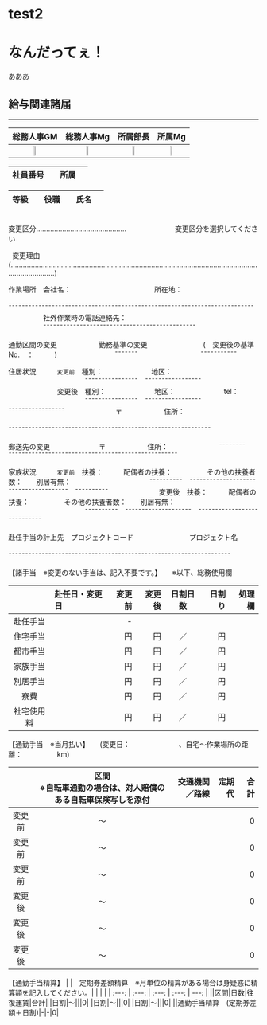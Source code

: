 # test2

# なんだってぇ！
あああ


## 給与関連諸届
***

| 総務人事GM | 総務人事Mg | 所属部長 | 所属Mg |
| :---: | :---: | :---: | :---: |
|<img src = "楽楽申請.png" width = "20%">|<img src = "楽楽申請.png" width = "20%">|<img src = "楽楽申請.png" width = "20%">|<img src = "楽楽申請.png" width = "20%">|

| 社員番号 | | 所属 |  |
| :---: | :--- | :---: | :--- |

| 等級 |  | 役職 |  | 氏名 |  |
| :---: | :--- | :---: | :--- | :---: | :--- |

<br>
変更区分.............................................　　　　　　　変更区分を選択してください

&nbsp;
変更理由  (..................................................................................................................................................)

作業場所　会社名：　　　　　　　　　　　　所在地：
　　　　　¯¯¯¯¯¯¯¯¯¯¯¯¯¯¯¯¯¯¯¯¯¯¯¯¯¯¯¯¯¯¯¯¯¯¯¯¯¯¯¯¯¯¯¯¯¯¯¯¯¯¯¯¯¯¯¯¯¯¯¯¯¯¯¯¯¯¯¯¯¯¯¯¯¯
　　　　　社外作業時の電話連絡先：
　　　　　¯¯¯¯¯¯¯¯¯¯¯¯¯¯¯¯¯¯¯¯¯¯¯¯¯¯¯¯¯¯¯¯¯¯¯¯¯¯¯¯¯¯¯¯¯¯

通勤区間の変更　　　　　　勤務基準の変更　　　　　　　　(　変更後の基準No.　：　　　)
　　　　　　　　¯¯¯¯¯¯¯　　　　　　　　　¯¯¯¯¯¯¯¯¯¯¯　　　　　　　　　　　　　　　　　　　　　　　　　

住居状況　　　`変更前`　種別：　　　　　　　地区：
　　　　　　　　　　　¯¯¯¯¯¯¯¯¯¯¯¯¯¯¯¯　¯¯¯¯¯¯¯¯¯¯¯¯¯¯¯¯¯
　　　　　　　変更後　種別：　　　　　　　地区：　　　　　　　tel：
　　　　　　　　　　　¯¯¯¯¯¯¯¯¯¯¯¯¯¯¯¯　¯¯¯¯¯¯¯¯¯¯¯¯¯¯¯¯¯　¯¯¯¯¯¯¯¯¯¯¯¯¯¯¯¯¯
　　　　　　　〒　　　　　　住所：
　　　　　　　¯¯¯¯¯¯¯¯¯¯¯¯¯¯¯¯¯¯¯¯¯¯¯¯¯¯¯¯¯¯¯¯¯¯¯¯¯¯¯¯¯¯¯¯¯¯¯¯¯¯¯¯¯¯¯¯¯¯¯¯¯

郵送先の変更　　　　　　　〒　　　　　　住所：
　　　　　　　¯¯¯¯¯¯¯¯　¯¯¯¯¯¯¯¯¯¯¯¯¯¯¯¯¯¯¯¯¯¯¯¯¯¯¯¯¯¯¯¯¯¯¯¯¯¯¯¯¯¯¯¯¯¯¯¯¯¯¯


家族状況　　　`変更前`　扶養：　　　配偶者の扶養：　　　　　その他の扶養者数：　　別居有無：
　　　　　　　　　　　¯¯¯¯¯¯¯¯¯¯　¯¯¯¯¯¯¯¯¯¯¯¯¯¯¯¯¯¯¯¯　¯¯¯¯¯¯¯¯¯¯¯¯¯¯¯¯¯¯　¯¯¯¯¯¯¯¯¯¯
　　　　　　　変更後　扶養：　　　配偶者の扶養：　　　　　その他の扶養者数：　　別居有無：
　　　　　　　　　　　¯¯¯¯¯¯¯¯¯¯　¯¯¯¯¯¯¯¯¯¯¯¯¯¯¯¯¯¯¯¯　¯¯¯¯¯¯¯¯¯¯¯¯¯¯¯¯¯¯　¯¯¯¯¯¯¯¯¯¯

赴任手当の計上先　プロジェクトコード　　　　　　　　プロジェクト名
　　　　　　　　　¯¯¯¯¯¯¯¯¯¯¯¯¯¯¯¯¯¯¯¯¯¯¯¯¯¯¯¯¯¯¯¯¯¯¯¯¯¯¯¯¯¯¯¯¯¯¯¯¯¯¯¯¯¯¯¯¯¯¯¯¯¯¯¯¯¯¯

【諸手当　※変更のない手当は、記入不要です。】　　※以下、総務使用欄

| | 赴任日・変更日 | 変更前 | 変更後 |日割日数|日割り|処理欄|
| :---: | :--- | ---: | ---: | :---: | ---: | ---: |
|赴任手当||-|||||
|住宅手当||円|円|／|円||
|都市手当||円|円|／|円||
|家族手当||円|円|／|円||
|別居手当||円|円|／|円||
|寮費||円|円|／|円||
|社宅使用料||円|円|／|円||

【通勤手当　※当月払い】　　(変更日：　　　　　　　、自宅～作業場所の距離：　　　　　km)

| |区間<br>※自転車通勤の場合は、対人賠償のある自転車保険写しを添付| 交通機関／路線 | 定期代 |合計|
| :---: | :---: | ---: | ---: | ---: |
|変更前|～|||0|
|変更前|～|||0|
|変更前|～|||0|
|変更後|～|||0|
|変更後|～|||0|
|変更後|～|||0|

【通勤手当精算】
| |　定期券差額精算　※月単位の精算がある場合は身疑惑に精算額を記入してください。| | | |
| :---: | :---: | :---: | :---: | ---: |
||区間|日数|往復運賃|合計|
|日割|～|||0|
|日割|～|||0|
|日割|～|||0|
||通勤手当精算　(定期券差額＋日割)|-|-|0|
